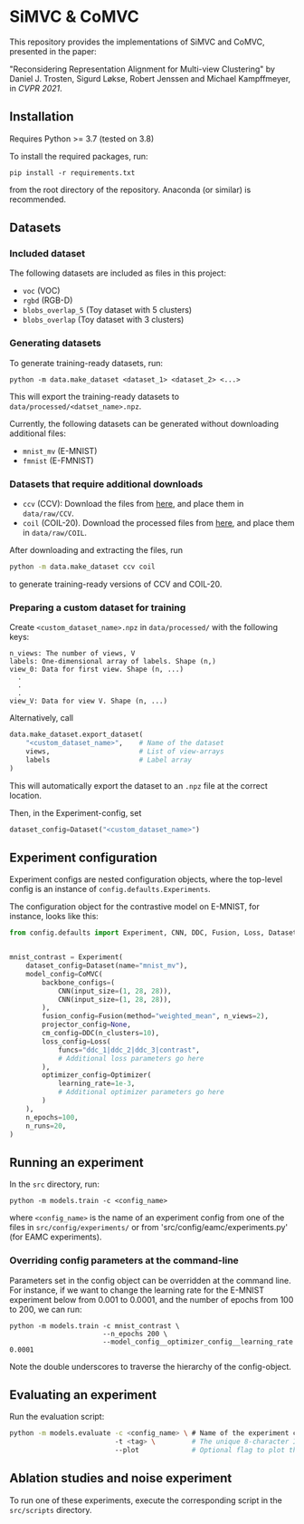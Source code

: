 # SiMVC & CoMVC

This repository provides the implementations of SiMVC and CoMVC, presented in the paper:

"Reconsidering Representation Alignment for Multi-view Clustering" by
Daniel J. Trosten, Sigurd Løkse, Robert Jenssen and Michael Kampffmeyer, in _CVPR 2021_. 


## Installation
Requires Python >= 3.7 (tested on 3.8)

To install the required packages, run:
```
pip install -r requirements.txt
```
from the root directory of the repository. Anaconda (or similar) is recommended.

## Datasets
### Included dataset
The following datasets are included as files in this project:

- `voc` (VOC)
- `rgbd` (RGB-D)  
- `blobs_overlap_5` (Toy dataset with 5 clusters)
- `blobs_overlap` (Toy dataset with 3 clusters)

### Generating datasets
To generate training-ready datasets, run:
```
python -m data.make_dataset <dataset_1> <dataset_2> <...> 
```
This will export the training-ready datasets to `data/processed/<datset_name>.npz`.

Currently, the following datasets can be generated without downloading additional files:

- `mnist_mv` (E-MNIST) 
- `fmnist` (E-FMNIST)

### Datasets that require additional downloads

- `ccv` (CCV): Download the files from [here](https://www.ee.columbia.edu/ln/dvmm/CCV/), and place them in 
`data/raw/CCV`.
- `coil` (COIL-20). Download the processed files from 
[here](https://www.cs.columbia.edu/CAVE/software/softlib/coil-20.php), and place them in `data/raw/COIL`.

After downloading and extracting the files, run
``` Bash
python -m data.make_dataset ccv coil
```
to generate training-ready versions of CCV and COIL-20.

### Preparing a custom dataset for training
Create `<custom_dataset_name>.npz` in `data/processed/` with the following keys:
```
n_views: The number of views, V
labels: One-dimensional array of labels. Shape (n,)
view_0: Data for first view. Shape (n, ...)
  .
  .
  .
view_V: Data for view V. Shape (n, ...)
```
Alternatively, call
```Python
data.make_dataset.export_dataset(
    "<custom_dataset_name>",    # Name of the dataset
    views,                      # List of view-arrays
    labels                      # Label array
)
```
This will automatically export the dataset to an `.npz` file at the correct location.

Then, in the Experiment-config, set
```Python
dataset_config=Dataset("<custom_dataset_name>")
```

## Experiment configuration
Experiment configs are nested configuration objects, where the top-level config is an instance of 
`config.defaults.Experiments`. 

The configuration object for the contrastive model on E-MNIST, for instance, looks like this:
```Python
from config.defaults import Experiment, CNN, DDC, Fusion, Loss, Dataset, CoMVC, Optimizer


mnist_contrast = Experiment(
    dataset_config=Dataset(name="mnist_mv"),
    model_config=CoMVC(
        backbone_configs=(
            CNN(input_size=(1, 28, 28)),
            CNN(input_size=(1, 28, 28)),
        ),
        fusion_config=Fusion(method="weighted_mean", n_views=2),
        projector_config=None,
        cm_config=DDC(n_clusters=10),
        loss_config=Loss(
            funcs="ddc_1|ddc_2|ddc_3|contrast",
            # Additional loss parameters go here
        ),
        optimizer_config=Optimizer(
            learning_rate=1e-3,
            # Additional optimizer parameters go here
        ) 
    ),
    n_epochs=100,
    n_runs=20,
)
```

## Running an experiment
In the `src` directory, run:
```
python -m models.train -c <config_name> 
```
where `<config_name>` is the name of an experiment config from one of the files in `src/config/experiments/` or from 
'src/config/eamc/experiments.py' (for EAMC experiments).

### Overriding config parameters at the command-line
Parameters set in the config object can be overridden at the command line. For instance, if we want to change the 
learning rate for the E-MNIST experiment below from 0.001 to 0.0001, and the number of epochs from 100 to 200,
we can run:
```
python -m models.train -c mnist_contrast \
                       --n_epochs 200 \
                       --model_config__optimizer_config__learning_rate 0.0001
```
Note the double underscores to traverse the hierarchy of the config-object.

## Evaluating an experiment
Run the evaluation script:
```Bash
python -m models.evaluate -c <config_name> \ # Name of the experiment config
                          -t <tag> \         # The unique 8-character ID assigned to the experiment when calling models.train
                          --plot             # Optional flag to plot the representations before and after fusion.
```

## Ablation studies and noise experiment
To run one of these experiments, execute the corresponding script in the `src/scripts` directory.